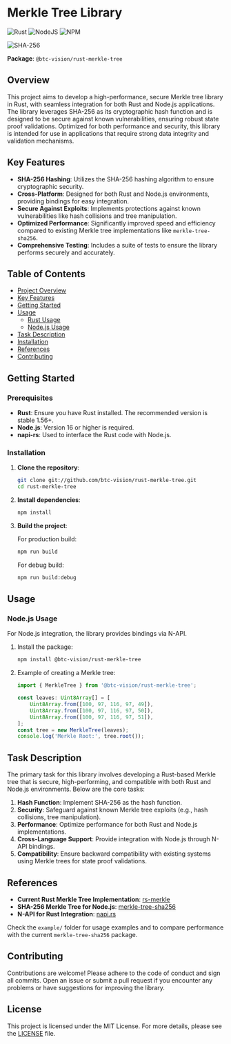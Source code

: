 # Merkle Tree Library

![Rust](https://img.shields.io/badge/rust-%23000000.svg?style=for-the-badge&logo=rust&logoColor=white)
![NodeJS](https://img.shields.io/badge/Node%20js-339933?style=for-the-badge&logo=nodedotjs&logoColor=white)
![NPM](https://img.shields.io/badge/npm-CB3837?style=for-the-badge&logo=npm&logoColor=white)

![SHA-256](https://img.shields.io/badge/SHA--256-cryptographic-blue)

**Package**: `@btc-vision/rust-merkle-tree`

## Overview

This project aims to develop a high-performance, secure Merkle tree library in Rust, with seamless integration for both
Rust and Node.js applications. The library leverages SHA-256 as its cryptographic hash function and is designed to be
secure against known vulnerabilities, ensuring robust state proof validations. Optimized for both performance and
security, this library is intended for use in applications that require strong data integrity and validation mechanisms.

## Key Features

- **SHA-256 Hashing**: Utilizes the SHA-256 hashing algorithm to ensure cryptographic security.
- **Cross-Platform**: Designed for both Rust and Node.js environments, providing bindings for easy integration.
- **Secure Against Exploits**: Implements protections against known vulnerabilities like hash collisions and tree
  manipulation.
- **Optimized Performance**: Significantly improved speed and efficiency compared to existing Merkle tree
  implementations like `merkle-tree-sha256`.
- **Comprehensive Testing**: Includes a suite of tests to ensure the library performs securely and accurately.

## Table of Contents

- [Project Overview](#overview)
- [Key Features](#key-features)
- [Getting Started](#getting-started)
- [Usage](#usage)
    - [Rust Usage](#rust-usage)
    - [Node.js Usage](#nodejs-usage)
- [Task Description](#task-description)
- [Installation](#installation)
- [References](#references)
- [Contributing](#contributing)

## Getting Started

### Prerequisites

- **Rust**: Ensure you have Rust installed. The recommended version is stable 1.56+.
- **Node.js**: Version 16 or higher is required.
- **napi-rs**: Used to interface the Rust code with Node.js.

### Installation

1. **Clone the repository**:

   ```bash
   git clone git://github.com/btc-vision/rust-merkle-tree.git
   cd rust-merkle-tree
   ```

2. **Install dependencies**:

   ```bash
   npm install
   ```

3. **Build the project**:

   For production build:

   ```bash
   npm run build
   ```

   For debug build:

   ```bash
   npm run build:debug
   ```

## Usage

### Node.js Usage

For Node.js integration, the library provides bindings via N-API.

1. Install the package:

   ```bash
   npm install @btc-vision/rust-merkle-tree
   ```

2. Example of creating a Merkle tree:

   ```typescript
   import { MerkleTree } from '@btc-vision/rust-merkle-tree';

   const leaves: Uint8Array[] = [
       Uint8Array.from([100, 97, 116, 97, 49]),
       Uint8Array.from([100, 97, 116, 97, 50]),
       Uint8Array.from([100, 97, 116, 97, 51]),
   ];
   const tree = new MerkleTree(leaves);
   console.log('Merkle Root:', tree.root());
   ```

## Task Description

The primary task for this library involves developing a Rust-based Merkle tree that is secure, high-performing, and
compatible with both Rust and Node.js environments. Below are the core tasks:

1. **Hash Function**: Implement SHA-256 as the hash function.
2. **Security**: Safeguard against known Merkle tree exploits (e.g., hash collisions, tree manipulation).
3. **Performance**: Optimize performance for both Rust and Node.js implementations.
4. **Cross-Language Support**: Provide integration with Node.js through N-API bindings.
5. **Compatibility**: Ensure backward compatibility with existing systems using Merkle trees for state proof
   validations.

## References

- **Current Rust Merkle Tree Implementation**: [rs-merkle](https://github.com/antouhou/rs-merkle)
- **SHA-256 Merkle Tree for Node.js**: [merkle-tree-sha256](https://github.com/btc-vision/merkle-tree-sha256)
- **N-API for Rust Integration**: [napi.rs](https://napi.rs/)

Check the `example/` folder for usage examples and to compare performance with the current `merkle-tree-sha256` package.

## Contributing

Contributions are welcome! Please adhere to the code of conduct and sign all commits. Open an issue or submit a pull
request if you encounter any problems or have suggestions for improving the library.

## License

This project is licensed under the MIT License. For more details, please see the [LICENSE](LICENSE) file.
